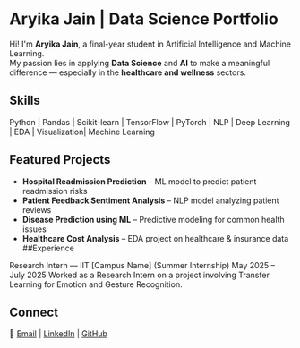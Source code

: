 #  Aryika Jain | Data Science Portfolio

Hi! I'm **Aryika Jain**, a final-year student in Artificial Intelligence and Machine Learning.  
My passion lies in applying **Data Science** and **AI** to make a meaningful difference — especially in the **healthcare and wellness** sectors.

##  Skills
Python | Pandas | Scikit-learn | TensorFlow | PyTorch | NLP | Deep Learning | EDA | Visualization| Machine Learning

##  Featured Projects
- **Hospital Readmission Prediction** – ML model to predict patient readmission risks  
- **Patient Feedback Sentiment Analysis** – NLP model analyzing patient reviews  
- **Disease Prediction using ML** – Predictive modeling for common health issues  
- **Healthcare Cost Analysis** – EDA project on healthcare & insurance data
##Experience

 Research Intern — IIT [Campus Name] (Summer Internship)
May 2025 – July 2025
Worked as a Research Intern on a project involving Transfer Learning for Emotion and Gesture Recognition.

##  Connect
📧 [Email](aryikajain1@gmail.com) | [LinkedIn](https://linkedin.com/in/aryikajain) | [GitHub](https://github.com/aryikajain)
